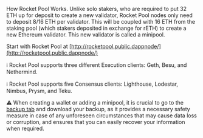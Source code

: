 How Rocket Pool Works. Unlike solo stakers, who are required to put 32 ETH up for deposit to create a new validator, Rocket Pool nodes only need to deposit 8/16 ETH per validator. This will be coupled with 16 ETH from the staking pool (which stakers deposited in exchange for rETH) to create a new Ethereum validator. This new validator is called a minipool.

Start with Rocket Pool at [http://rocketpool.public.dappnode/](http://rocketpool.public.dappnode/)

ℹ️ Rocket Pool supports three different Execution clients: Geth, Besu, and Nethermind.

ℹ️ Rocket Pool supports five Consensus clients: Lighthouse, Lodestar, Nimbus, Prysm, and Teku.

⚠️ When creating a wallet or adding a minipool, it is crucial to go to the [backup tab](http://my.dappnode/#/packages/rocketpool.public.dappnode.eth/backup) and download your backup, as it provides a necessary safety measure in case of any unforeseen circumstances that may cause data loss or corruption, and ensures that you can easily recover your information when required.
